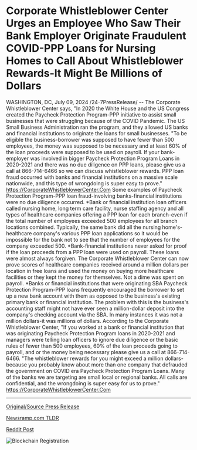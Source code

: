# Corporate Whistleblower Center Urges an Employee Who Saw Their Bank Employer Originate Fraudulent COVID-PPP Loans for Nursing Homes to Call About Whistleblower Rewards-It Might Be Millions of Dollars

WASHINGTON, DC, July 09, 2024 /24-7PressRelease/ -- The Corporate Whistleblower Center says, "In 2020 the White House and the US Congress created the Paycheck Protection Program-PPP initiative to assist small businesses that were struggling because of the COVID Pandemic. The US Small Business Administration ran the program, and they allowed US banks and financial institutions to originate the loans for small businesses.  "To be eligible the business-borrower was supposed to have fewer than 500 employees, the money was supposed to be necessary and at least 60% of the loan proceeds were supposed to be used on payroll. If your bank-employer was involved in bigger Paycheck Protection Program Loans in 2020-2021 and there was no due diligence on PPP loans, please give us a call at 866-714-6466 so we can discuss whistleblower rewards. PPP loan fraud occurred with banks and financial institutions on a massive scale nationwide, and this type of wrongdoing is super easy to prove." https://CorporateWhistleblowerCenter.Com  Some examples of Paycheck Protection Program-PPP loan fraud-involving banks-financial institutions were no due diligence occurred.   *Bank or financial institution loan officers called nursing home, long term care facility, nurse staffing agency and all types of healthcare companies offering a PPP loan for each branch-even if the total number of employees exceeded 500 employees for all branch locations combined. Typically, the same bank did all the nursing home's-healthcare company's various PPP loan applications so it would be impossible for the bank not to see that the number of employees for the company exceeded 500.  *Bank-financial institutions never asked for proof if the loan proceeds from a PPP loan were used on payroll. These loans were almost always forgiven. The Corporate Whistleblower Center can now prove scores of healthcare companies received around a million dollars per location in free loans and used the money on buying more healthcare facilities or they kept the money for themselves. Not a dime was spent on payroll.  *Banks or financial institutions that were originating SBA Paycheck Protection Program-PPP loans frequently encouraged the borrower to set up a new bank account with them as opposed to the business's existing primary bank or financial institution. The problem with this is the business's accounting staff might not have ever seen a million-dollar deposit into the company's checking account via the SBA. In many instances it was not a million dollars-it was millions of dollars.  According to the Corporate Whistleblower Center, "If you worked at a bank or financial institution that was originating Paycheck Protection Program loans in 2020-2021 and managers were telling loan officers to ignore due diligence or the basic rules of fewer than 500 employees, 60% of the loan proceeds going to payroll, and or the money being necessary please give us a call at 866-714-6466.  "The whistleblower rewards for you might exceed a million dollars-because you probably know about more than one company that defrauded the government on COVID era Paycheck Protection Program Loans. Many of the banks we are targeting are small local or regional banks. All calls are confidential, and the wrongdoing is super easy for us to prove." https://CorporateWhistleblowerCenter.Com 

---

[Original/Source Press Release](https://www.24-7pressrelease.com/press-release/512349/corporate-whistleblower-center-urges-an-employee-who-saw-their-bank-employer-originate-fraudulent-covid-ppp-loans-for-nursing-homes-to-call-about-whistleblower-rewards-it-might-be-millions-of-dollars)
                    

[Newsramp.com TLDR](None) 



[Reddit Post](https://www.reddit.com/r/newsramp/comments/1dyw84u/whistleblower_center_urges_bank_employees_to/) 



![Blockchain Registration](https://cdn.newsramp.app/24-7PressRelease/qrcode/247/9/lofto6Sr.webp)